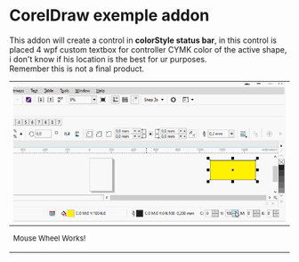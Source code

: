 ﻿# CorelDraw exemple addon

This addon will create a control in **colorStyle status bar**, in this control is placed 4 wpf custom textbox for controller CYMK color of the active shape, i don't know if his location is the best for ur purposes.  
Remember this is not a final product.


| ![Demo](coisa.gif) |
| --- |
| <p style="font-size: small;">  Mouse Wheel Works! </p> |


